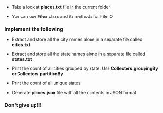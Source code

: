 * Take a look at **places.txt** file in the current folder

* You can use **Files** class and its methods for File IO


### Implement the following

* Extract and store all the city names alone in a separate file called **cities.txt**

* Extract and store all the state names alone in a separate file called **states.txt**

* Print the count of all cities grouped by state. Use **Collectors.groupingBy or Collectors.partitionBy**

* Print the count of all unique states

* Generate **places.json** file with all the contents in JSON format


### Don't give up!!!






